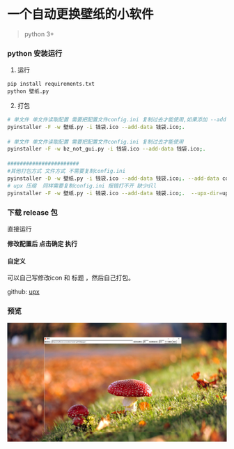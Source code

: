 # 一个自动更换壁纸的小软件
> python 3+

### python 安装运行
1. 运行
```bash
pip install requirements.txt
python 壁纸.py
```
2. 打包
```bash
# 单文件 单文件读取配置 需要把配置文件config.ini 复制过去才能使用,如果添加 --add-data config.ini;. 就无法永久保存配置
pyinstaller -F -w 壁纸.py -i 钱袋.ico --add-data 钱袋.ico;.

# 单文件 单文件读取配置 需要把配置文件config.ini 复制过去才能使用
pyinstaller -F -w bz_not_gui.py -i 钱袋.ico --add-data 钱袋.ico;.

#######################
#其他打包方式 文件方式 不需要复制config.ini
pyinstaller -D -w 壁纸.py -i 钱袋.ico --add-data 钱袋.ico;. --add-data config.ini;.
# upx 压缩  同样需要复制config.ini 报错打不开 缺少dll
pyinstaller -F -w 壁纸.py -i 钱袋.ico --add-data 钱袋.ico;.  --upx-dir=upx/upx.exe
```


### 下载 release 包
直接运行

**修改配置后 点击确定 执行**

#### 自定义
可以自己写修改icon 和 标题 ，然后自己打包。

github: [upx](https://github.com/upx/upx)
### 预览
![image](https://github.com/libaibuaidufu/auto-change-wallhaven/blob/master/preview.png)